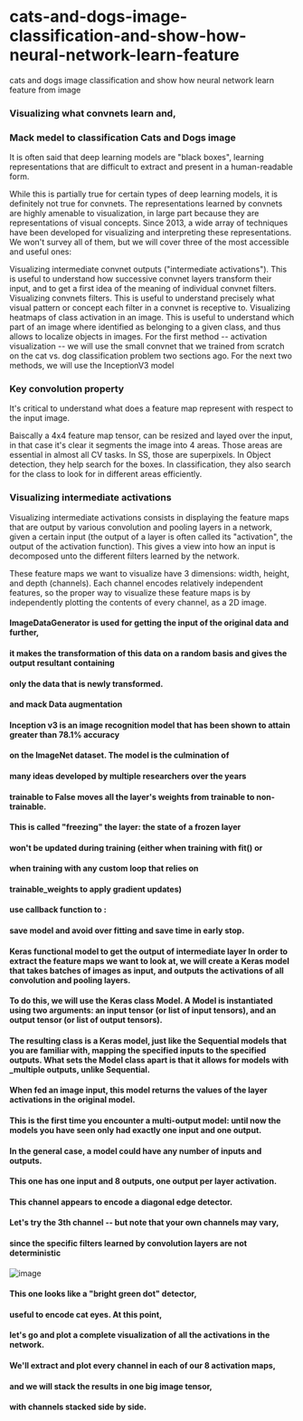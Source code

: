 # cats-and-dogs-image-classification-and-show-how-neural-network-learn-feature
cats and dogs image classification and show how neural network learn feature from image

### Visualizing what convnets learn and,
### Mack medel to classification Cats and Dogs image

It is often said that deep learning models are "black boxes", learning representations that are difficult to extract and present in a human-readable form.

While this is partially true for certain types of deep learning models, it is definitely not true for convnets. The representations learned by convnets are highly amenable to visualization, in large part because they are representations of visual concepts. Since 2013, a wide array of techniques have been developed for visualizing and interpreting these representations. We won't survey all of them, but we will cover three of the most accessible and useful ones:

Visualizing intermediate convnet outputs ("intermediate activations"). This is useful to understand how successive convnet layers transform their input, and to get a first idea of the meaning of individual convnet filters.
Visualizing convnets filters. This is useful to understand precisely what visual pattern or concept each filter in a convnet is receptive to.
Visualizing heatmaps of class activation in an image. This is useful to understand which part of an image where identified as belonging to a given class, and thus allows to localize objects in images.
For the first method -- activation visualization -- we will use the small convnet that we trained from scratch on the cat vs. dog classification problem two sections ago. 
For the next two methods, we will use the InceptionV3 model

### Key convolution property


It's critical to understand what does a feature map represent with respect to the input image.

Baiscally a 4x4 feature map tensor, can be resized and layed over the input, in that case it's clear it segments the image into 4 areas. Those areas are essential in almost all CV tasks. In SS, those are superpixels. In Object detection, they help search for the boxes. In classification, they also search for the class to look for in different areas efficiently.

### Visualizing intermediate activations

Visualizing intermediate activations consists in displaying the feature maps that are output by various convolution and pooling layers in a network, given a certain input (the output of a layer is often called its "activation", the output of the activation function). This gives a view into how an input is decomposed unto the different filters learned by the network.

These feature maps we want to visualize have 3 dimensions: width, height, and depth (channels). Each channel encodes relatively independent features, so the proper way to visualize these feature maps is by independently plotting the contents of every channel, as a 2D image.

#### ImageDataGenerator is used for getting the input of the original data and further, 
#### it makes the transformation of this data on a random basis and gives the output resultant containing 
#### only the data that is newly transformed.
#### and mack Data augmentation 

#### Inception v3 is an image recognition model that has been shown to attain greater than 78.1% accuracy 
#### on the ImageNet dataset. The model is the culmination of 
#### many ideas developed by multiple researchers over the years

#### trainable to False moves all the layer's weights from trainable to non-trainable. 
#### This is called "freezing" the layer: the state of a frozen layer
#### won't be updated during training (either when training with fit() or 
#### when training with any custom loop that relies on 
#### trainable_weights to apply gradient updates)

#### use callback function to :
#### save model and avoid over fitting and save time in early stop.

#### Keras functional model to get the output of intermediate layer In order to extract the feature maps we want to look at, we will create a Keras model that takes batches of images as input, and outputs the activations of all convolution and pooling layers.

#### To do this, we will use the Keras class Model. A Model is instantiated using two arguments: an input tensor (or list of input tensors), and an output tensor (or list of output tensors).

#### The resulting class is a Keras model, just like the Sequential models that you are familiar with, mapping the specified inputs to the specified outputs. What sets the Model class apart is that it allows for models with ___multiple outputs__, unlike Sequential.

#### When fed an image input, this model returns the values of the layer activations in the original model. 

#### This is the first time you encounter a multi-output model: until now the models you have seen only had exactly one input and one output. 

#### In the general case, a model could have any number of inputs and outputs. 
#### This one has one input and 8 outputs, one output per layer activation.

#### This channel appears to encode a diagonal edge detector. 
#### Let's try the 3th channel -- but note that your own channels may vary, 
#### since the specific filters learned by convolution layers are not deterministic

![image](https://user-images.githubusercontent.com/76500493/230624809-6fc7f211-59be-4197-8153-71d4fe6ee17e.png)

#### This one looks like a "bright green dot" detector, 
#### useful to encode cat eyes. At this point, 
#### let's go and plot a complete visualization of all the activations in the network.
#### We'll extract and plot every channel in each of our 8 activation maps, 
#### and we will stack the results in one big image tensor, 
#### with channels stacked side by side.
